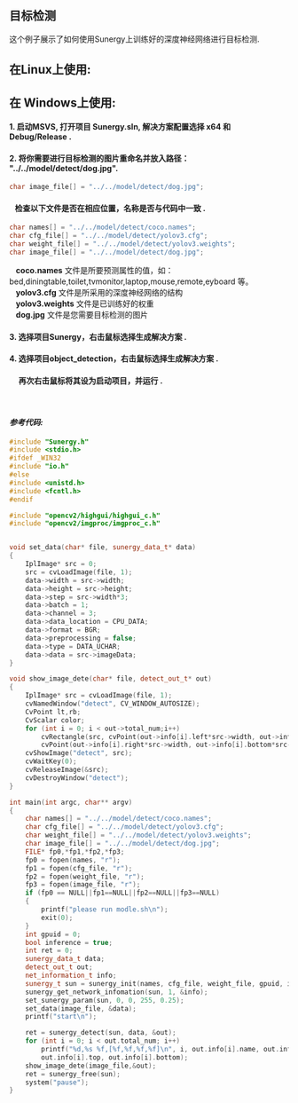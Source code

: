 ## 目标检测

这个例子展示了如何使用Sunergy上训练好的深度神经网络进行目标检测.


## 在**Linux**上使用:
## 在 **Windows**上使用:  &nbsp;

#### 1. 启动MSVS, 打开项目 Sunergy.sln, 解决方案配置选择 x64 和 Debug/Release .

#### 2. 将你需要进行目标检测的图片重命名并放入路径： "../../model/detect/dog.jpg".

```C++
char image_file[] = "../../model/detect/dog.jpg";
```
####  &nbsp;&nbsp;&nbsp;检查以下文件是否在相应位置，名称是否与代码中一致 .

```C++
char names[] = "../../model/detect/coco.names";
char cfg_file[] = "../../model/detect/yolov3.cfg";
char weight_file[] = "../../model/detect/yolov3.weights";
char image_file[] = "../../model/detect/dog.jpg";
```
&nbsp;&nbsp; **coco.names** 文件是所要预测属性的值，如：bed,diningtable,toilet,tvmonitor,laptop,mouse,remote,eyboard 等。  
&nbsp;&nbsp; **yolov3.cfg** 文件是所采用的深度神经网络的结构  
&nbsp;&nbsp; **yolov3.weights** 文件是已训练好的权重  
&nbsp;&nbsp; **dog.jpg** 文件是您需要目标检测的图片

#### 3. 选择项目Sunergy，右击鼠标选择生成解决方案 .
#### 4. 选择项目object_detection，右击鼠标选择生成解决方案 .
####  &nbsp;&nbsp;&nbsp;&nbsp; 再次右击鼠标将其设为启动项目，并运行 .
&nbsp;
#### *参考代码:*  

```C++
#include "Sunergy.h"
#include <stdio.h>
#ifdef _WIN32
#include "io.h"
#else
#include <unistd.h>
#include <fcntl.h>
#endif

#include "opencv2/highgui/highgui_c.h"
#include "opencv2/imgproc/imgproc_c.h"


void set_data(char* file, sunergy_data_t* data)
{
	IplImage* src = 0;
	src = cvLoadImage(file, 1);
	data->width = src->width;
	data->height = src->height;
	data->step = src->width*3;
	data->batch = 1;
	data->channel = 3;
	data->data_location = CPU_DATA;
	data->format = BGR;
	data->preprocessing = false;
	data->type = DATA_UCHAR;
	data->data = src->imageData;
}

void show_image_dete(char* file, detect_out_t* out)					
{
	IplImage* src = cvLoadImage(file, 1);
	cvNamedWindow("detect", CV_WINDOW_AUTOSIZE);
	CvPoint lt,rb;
	CvScalar color;
	for (int i = 0; i < out->total_num;i++)
		cvRectangle(src, cvPoint(out->info[i].left*src->width, out->info[i].top*src->height),
		cvPoint(out->info[i].right*src->width, out->info[i].bottom*src->height), cvScalar(255, 0, 0, 0), 3, 4, 0);
	cvShowImage("detect", src);
	cvWaitKey(0);
	cvReleaseImage(&src);
	cvDestroyWindow("detect");
}

int main(int argc, char** argv)
{
	char names[] = "../../model/detect/coco.names";
	char cfg_file[] = "../../model/detect/yolov3.cfg";
	char weight_file[] = "../../model/detect/yolov3.weights";
	char image_file[] = "../../model/detect/dog.jpg";
	FILE* fp0,*fp1,*fp2,*fp3;
	fp0 = fopen(names, "r");					
	fp1 = fopen(cfg_file, "r");
	fp2 = fopen(weight_file, "r");
	fp3 = fopen(image_file, "r");
	if (fp0 == NULL||fp1==NULL||fp2==NULL||fp3==NULL)
	{
		printf("please run modle.sh\n");
		exit(0);
	}
	int gpuid = 0;
	bool inference = true;
	int ret = 0;
	sunergy_data_t data;
	detect_out_t out;
	net_information_t info;
	sunergy_t sun = sunergy_init(names, cfg_file, weight_file, gpuid, inference);
	sunergy_get_network_infomation(sun, 1, &info);
	set_sunergy_param(sun, 0, 0, 255, 0.25);
	set_data(image_file, &data);
	printf("start\n");

	ret = sunergy_detect(sun, data, &out);
	for (int i = 0; i < out.total_num; i++)
		printf("%d,%s %f,[%f,%f,%f,%f]\n", i, out.info[i].name, out.info[i].confident, out.info[i].left, out.info[i].right,
		out.info[i].top, out.info[i].bottom);
	show_image_dete(image_file,&out);					
	ret = sunergy_free(sun);
	system("pause");								   
}

```
